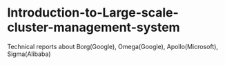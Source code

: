 # Introduction-to-Large-scale-cluster-management-system

Technical reports about Borg(Google), Omega(Google), Apollo(Microsoft), Sigma(Alibaba)

